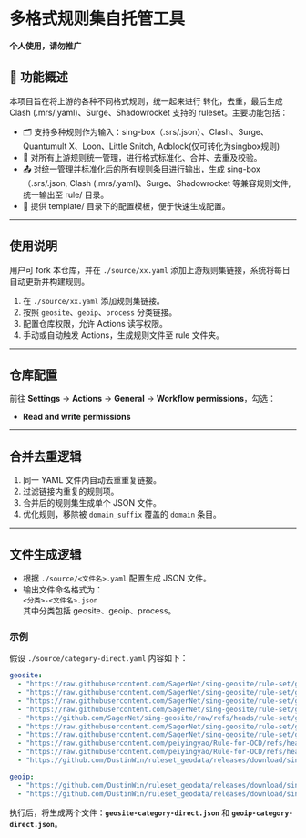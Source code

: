 # 多格式规则集自托管工具  
**个人使用，请勿推广**

## 🧩 功能概述  

本项目旨在将上游的各种不同格式规则，统一起来进行 转化，去重，最后生成 Clash (.mrs/.yaml)、Surge、Shadowrocket 支持的 ruleset。主要功能包括：

- 🗂️ 支持多种规则作为输入：sing-box（.srs/.json）、Clash、Surge、Quantumult X、Loon、Little Snitch, Adblock(仅可转化为singbox规则)  
- 🔄 对所有上游规则统一管理，进行格式标准化、合并、去重及校验。  
- 📤 对统一管理并标准化后的所有规则条目进行输出，生成 sing-box（.srs/.json, Clash (.mrs/.yaml)、Surge、Shadowrocket 等兼容规则文件, 统一输出至 rule/ 目录。  
- 📄 提供 template/ 目录下的配置模板，便于快速生成配置。

---

## 使用说明  
用户可 fork 本仓库，并在 `./source/xx.yaml` 添加上游规则集链接，系统将每日自动更新并构建规则。

1. 在 `./source/xx.yaml` 添加规则集链接。  
2. 按照 `geosite`、`geoip`、`process` 分类链接。  
3. 配置仓库权限，允许 Actions 读写权限。  
4. 手动或自动触发 Actions，生成规则文件至 rule 文件夹。

---

## 仓库配置  
前往 **Settings** -> **Actions** -> **General** -> **Workflow permissions**，勾选：  
- **Read and write permissions**  

---

## 合并去重逻辑  
1. 同一 YAML 文件内自动去重重复链接。  
2. 过滤链接内重复的规则项。  
3. 合并后的规则集生成单个 JSON 文件。  
4. 优化规则，移除被 `domain_suffix` 覆盖的 `domain` 条目。

---

## 文件生成逻辑  
- 根据 `./source/<文件名>.yaml` 配置生成 JSON 文件。  
- 输出文件命名格式为：  
  `<分类>-<文件名>.json`  
  其中分类包括 geosite、geoip、process。

### **示例**  
假设 `./source/category-direct.yaml` 内容如下：

```yaml
geosite:
  - "https://raw.githubusercontent.com/SagerNet/sing-geosite/rule-set/geosite-category-media-cn.srs"
  - "https://raw.githubusercontent.com/SagerNet/sing-geosite/rule-set/geosite-tencent@cn.srs"
  - "https://raw.githubusercontent.com/SagerNet/sing-geosite/rule-set/geosite-google@cn.srs"
  - "https://raw.githubusercontent.com/SagerNet/sing-geosite/rule-set/geosite-apple@cn.srs"
  - "https://github.com/SagerNet/sing-geosite/raw/refs/heads/rule-set/geosite-microsoft@cn.srs"
  - "https://raw.githubusercontent.com/SagerNet/sing-geosite/rule-set/geosite-cn.srs"
  - "https://raw.githubusercontent.com/SagerNet/sing-geosite/rule-set/geosite-private.srs"
  - "https://raw.githubusercontent.com/peiyingyao/Rule-for-OCD/refs/heads/master/rule/Clash/SteamCN/SteamCN_OCD_Domain.yaml"
  - "https://raw.githubusercontent.com/peiyingyao/Rule-for-OCD/refs/heads/master/rule/Clash/Game/GameDownloadCN/GameDownloadCN_OCD_Domain.yaml"
  - "https://github.com/DustinWin/ruleset_geodata/releases/download/sing-box-ruleset-compatible/games-cn.srs"

geoip:
  - "https://github.com/DustinWin/ruleset_geodata/releases/download/sing-box-ruleset-compatible/cnip.srs"
  - "https://github.com/DustinWin/ruleset_geodata/releases/download/sing-box-ruleset-compatible/privateip.srs"
```

执行后，将生成两个文件：**`geosite-category-direct.json`** 和 **`geoip-category-direct.json`**。
